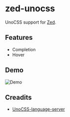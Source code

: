 # zed-unocss

UnoCSS support for [Zed](https://zed.dev).

## Features

- Completion
- Hover

## Demo

![Demo](https://user-images.githubusercontent.com/1013641/137593073-3b3b3b3b-1b3b-4b3b-8b3b-3b3b3b3b3b3b.gif)

## Creadits

- [UnoCSS-language-server](https://github.com/xna00/unocss-language-server)
